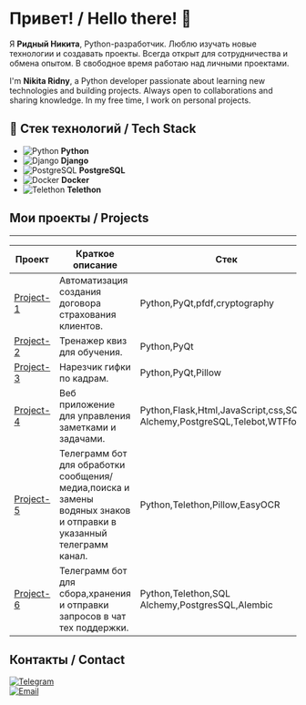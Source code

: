 <!--
README profile template for Python developer.
Edit the content (name, descriptions, projects, contact info) as needed.
-->

# Привет! / Hello there! 👋

Я **Ридный Никита**, Python-разработчик. Люблю изучать новые технологии и создавать проекты. Всегда открыт для сотрудничества и обмена опытом. В свободное время работаю над личными проектами.

I'm **Nikita Ridny**, a Python developer passionate about learning new technologies and building projects. Always open to collaborations and sharing knowledge. In my free time, I work on personal projects.


## 🔧 Стек технологий / Tech Stack

- ![Python](https://img.shields.io/badge/Python-3776AB?style=flat-square&logo=python&logoColor=white) **Python**
- ![Django](https://img.shields.io/badge/Django-092E20?style=flat-square&logo=django&logoColor=white) **Django**
- ![PostgreSQL](https://img.shields.io/badge/PostgreSQL-336791?style=flat-square&logo=postgresql&logoColor=white) **PostgreSQL**
- ![Docker](https://img.shields.io/badge/Docker-2496ED?style=flat-square&logo=docker&logoColor=white) **Docker**
- ![Telethon](https://img.shields.io/badge/Telethon-0088cc?style=flat-square&logo=telegram&logoColor=white) **Telethon**







## Мои проекты / Projects
--- 

| Проект  | Краткое описание | Стек |
| ------------- | ------------- | ------------- |
| [Project-1](https://github.com/NikitaRidnay/automation-of-insurance-contract)  |Автоматизация создания договора страхования клиентов.  |Python,PyQt,pfdf,cryptography |
| [Project-2](https://github.com/NikitaRidnay/QuizTraineer) |Тренажер квиз для обучения.  |Python,PyQt |
| [Project-3](https://github.com/NikitaRidnay/gifConverter) |Нарезчик гифки по кадрам. |Python,PyQt,Pillow |
| [Project-4](https://github.com/NikitaRidnay/ToDoListTracker) |Веб приложение для управления заметками и задачами. |Python,Flask,Html,JavaScript,css,SQL Alchemy,PostgreSQL,Telebot,WTFforms |
| [Project-5](https://github.com/NikitaRidnay/WaterMarkResendBot) |Телеграмм бот для обработки сообщения/медиа,поиска и замены водяных знаков и отправки в указанный телеграмм канал. |Python,Telethon,Pillow,EasyOCR |
| [Project-6](https://github.com/NikitaRidnay/TicketsBot) |Телеграмм бот для сбора,хранения и отправки запросов в чат тех поддержки. |Python,Telethon,SQL Alchemy,PostgresSQL,Alembic |


## Контакты / Contact
<!-- Замените контактные данные ниже на свои -->
[![Telegram](https://img.shields.io/badge/Telegram-%40Antiniks-0088CC?style=flat-square&logo=telegram)](https://t.me/antiniks)  
[![Email](https://img.shields.io/badge/Email-NikitaRydnai@gmail.com-D14836?style=flat-square&logo=gmail)](mailto:YourEmail@example.com)

